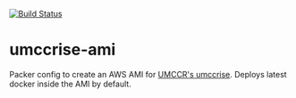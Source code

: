 [![Build Status](https://travis-ci.org/umccr/umccrise-ami.svg?branch=master)](https://travis-ci.org/umccr/umccrise-ami)

# umccrise-ami
Packer config to create an AWS AMI for [UMCCR's umccrise](https://github.com/umccr/umccrise). Deploys latest docker inside the AMI by default.
